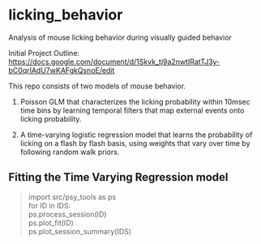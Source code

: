 # licking_behavior
Analysis of mouse licking behavior during visually guided behavior

Initial Project Outline: https://docs.google.com/document/d/1Skvk_tj9a2nwtIRatTJ3y-bC0qrIAdU7wKAFgkQsnoE/edit

This repo consists of two models of mouse behavior. 

1. Poisson GLM that characterizes the licking probability within 10msec time bins by learning temporal filters that map external events onto licking probability.

2. A time-varying logistic regression model that learns the probability of licking on a flash by flash basis, using weights that vary over time by following random walk priors. 


## Fitting the Time Varying Regression model
> import src/psy_tools as ps  
> for ID in IDS:  
>    ps.process_session(ID)  
>    ps.plot_fit(ID)  
> ps.plot_session_summary(IDS)
